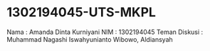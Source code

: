 # 1302194045-UTS-MKPL
Nama : Amanda Dinta Kurniyani
NIM : 1302194045
Teman Diskusi : Muhammad Nagashi Iswahyunianto Wibowo, Aldiansyah
